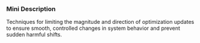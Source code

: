 ### Mini Description

Techniques for limiting the magnitude and direction of optimization updates to ensure smooth, controlled changes in system behavior and prevent sudden harmful shifts.
